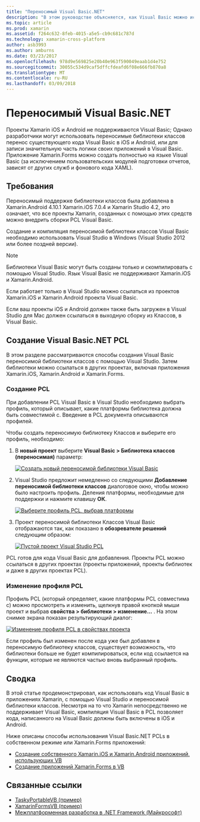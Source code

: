 ```yaml
---
title: "Переносимый Visual Basic.NET"
description: "В этом руководстве объясняется, как Visual Basic можно использовать для записи проекты переносимой библиотеки классов (PCL), которые можно использовать в решениях, предназначенные для Xamarin.iOS и Xamarin.Android."
ms.topic: article
ms.prod: xamarin
ms.assetid: f264c632-8feb-4015-a5e5-cb9c681c787d
ms.technology: xamarin-cross-platform
author: asb3993
ms.author: amburns
ms.date: 03/23/2017
ms.openlocfilehash: 978d9e569825e20b40e963f590049eaab1d4e752
ms.sourcegitcommit: 30055c534d9caf5dffcfdeafd6f08e666fb870a8
ms.translationtype: MT
ms.contentlocale: ru-RU
ms.lasthandoff: 03/09/2018
---
```

# <a name="portable-visual-basicnet"></a>Переносимый Visual Basic.NET

Проекты Xamarin iOS и Android не поддерживаются Visual Basic; Однако разработчики могут использовать переносимые библиотеки классов перенос существующего кода Visual Basic в iOS и Android, или для записи значительную часть логики своих приложений в Visual Basic. Приложение Xamarin.Forms можно создать полностью на языке Visual Basic (за исключением пользовательских модулей подготовки отчетов, зависят от других служб и фонового кода XAML).

## <a name="requirements"></a>Требования

Переносимый поддержке библиотеки классов была добавлена в Xamarin.Android 4.10.1 Xamarin.iOS 7.0.4 и Xamarin Studio 4.2, это означает, что все проекты Xamarin, созданных с помощью этих средств можно внедрить сборки PCL Visual Basic.

Создание и компиляция переносимой библиотеки классов Visual Basic необходимо использовать Visual Studio в Windows (Visual Studio 2012 или более поздней версии).

> [!NOTE]
> Библиотеки Visual Basic могут быть созданы только и скомпилировать с помощью Visual Studio. Язык Visual Basic не поддерживают Xamarin.iOS и Xamarin.Android.
>
> Если работает только в Visual Studio можно ссылаться из проектов Xamarin.iOS и Xamarin.Android проекта Visual Basic.
>
> Если ваш проекты iOS и Android должен также быть загружен в Visual Studio для Mac должен ссылаться в выходную сборку из Классов, в Visual Basic.


## <a name="creating-a-visual-basicnet-pcl"></a>Создание Visual Basic.NET PCL

В этом разделе рассматриваются способы создания Visual Basic переносимой библиотеки классов с помощью Visual Studio.
Затем библиотеки можно ссылаться в других проектах, включая приложения Xamarin.iOS, Xamarin.Android и Xamarin.Forms.

### <a name="creating-a-pcl"></a>Создание PCL

При добавлении PCL Visual Basic в Visual Studio необходимо выбрать профиль, который описывает, какие платформы библиотека должна быть совместимой с. Введение в PCL документа описываются профилей.

Чтобы создать переносимую библиотеку Классов и выберите его профиль, необходимо:

1.  В **новый проект** выберите **Visual Basic > Библиотека классов (переносимая)** параметр:

    [![](images/image1-sml.png "Создать новый переносимой библиотеки Visual Basic")](images/image1.png#lightbox)

1.  Visual Studio предложит немедленно со следующими **Добавление переносимой библиотеки классов** диалоговое окно, чтобы можно было настроить профиль. Деления платформы, необходимые для поддержки и нажмите клавишу **ОК**.

    [![](images/image2-sml.png "Выберите профиль PCL, выбрав платформы")](images/image2.png#lightbox)

1.  Проект переносимой библиотеки Классов Visual Basic отображаются так, как показано в **обозревателе решений** следующим образом:

    [![](images/image3-sml.png "Пустой проект Visual Studio PCL")](images/image3.png#lightbox)


PCL готов для кода Visual Basic для добавления. Проекты PCL можно ссылаться в других проектах (проекты приложений, проекты библиотек и даже в других проектах PCL).

### <a name="editing-the-pcl-profile"></a>Изменение профиля PCL

Профиль PCL (который определяет, какие платформы PCL совместима с) можно просмотреть и изменить, щелкнув правой кнопкой мыши проект и выбрав **свойства > библиотеки > изменение...** . На этом снимке экрана показан результирующий диалог:

 [![](images/image4-sml.png "Изменение профиля PCL в свойствах проекта")](images/image4.png#lightbox)

Если профиль был изменен после кода уже был добавлен в переносимую библиотеку классов, существует возможность, что библиотеки больше не будет компилироваться, если код ссылается на функции, которые не являются частью вновь выбранный профиль.


## <a name="summary"></a>Сводка

В этой статье продемонстрировал, как использовать код Visual Basic в приложениях Xamarin, с помощью Visual Studio и переносимой библиотеки классов. Несмотря на то что Xamarin непосредственно не поддерживает Visual Basic, компиляция Visual Basic в PCL позволяет кода, написанного на Visual Basic должны быть включены в iOS и Android.

Ниже описаны способы использования Visual Basic.NET PCLs в собственном режиме или Xamarin.Forms приложений:

- [Создание собственного Xamarin.iOS и Xamarin.Android приложений, использующих VB](native-apps.md)
- [Создание приложений Xamarin.Forms в VB](xamarin-forms.md)


## <a name="related-links"></a>Связанные ссылки

- [TaskyPortableVB (пример)](https://github.com/xamarin/mobile-samples/tree/master/VisualBasic/TaskyPortableVB)
- [XamarinFormsVB (пример)](https://github.com/xamarin/mobile-samples/tree/master/VisualBasic/XamarinFormsVB)
- [Межплатформенная разработка в .NET Framework (Майкрософт)](http://msdn.microsoft.com/en-us/library/gg597391(v=vs.110).aspx)